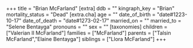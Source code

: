 +++
title = "Brian McFarland"
[extra]
ddb = ""
kingraph_key = "Brian"
mortality_status = "Dead"
[extra.cha]
age = ""
date_of_birth = "date#1223-10-17"
date_of_death = "date#1273-02-17"
married_on = ""
married_to = "Selene Bentayga"
pronouns = ""
sex = ""
[taxonomies]
children = ["Valerian II McFarland"]
families = ["McFarland"]
parents = ["Talsin McFarland","Elaine Bentayga"]
siblings = ["Llora McFarland"]
+++

